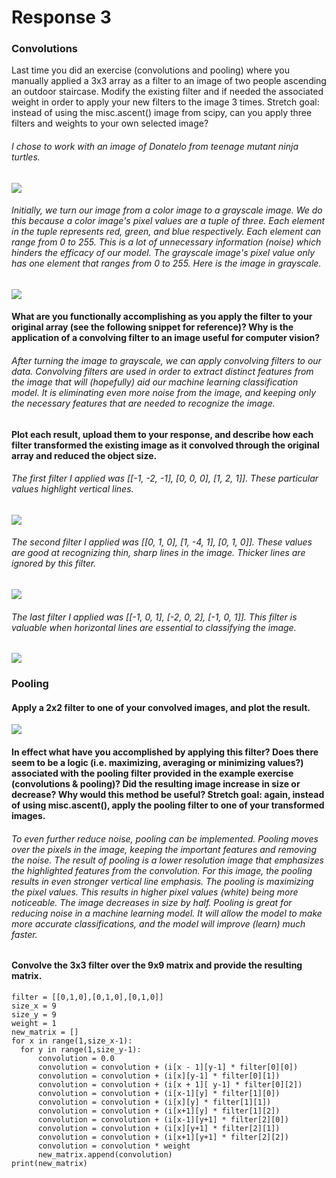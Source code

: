 # Response 3
### Convolutions
Last time you did an exercise (convolutions and pooling) where you manually applied a 3x3 array as a filter to an image of two people ascending an outdoor staircase. Modify the existing filter and if needed the associated weight in order to apply your new filters to the image 3 times. Stretch goal: instead of using the misc.ascent() image from scipy, can you apply three filters and weights to your own selected image?

###### I chose to work with an image of Donatelo from teenage mutant ninja turtles. 
![](donatelo.png)

###### Initially, we turn our image from a color image to a grayscale image. We do this because a color image's pixel values are a tuple of three. Each element in the tuple represents red, green, and blue respectively. Each element can range from 0 to 255. This is a lot of unnecessary information (noise) which hinders the efficacy of our model. The grayscale image's pixel value only has one element that ranges from 0 to 255. Here is the image in grayscale.
![](don_gray.png)

#### What are you functionally accomplishing as you apply the filter to your original array (see the following snippet for reference)? Why is the application of a convolving filter to an image useful for computer vision?

###### After turning the image to grayscale, we can apply convolving filters to our data. Convolving filters are used in order to extract distinct features from the image that will (hopefully) aid our machine learning classification model. It is eliminating even more noise from the image, and keeping only the necessary features that are needed to recognize the image. 

#### Plot each result, upload them to your response, and describe how each filter transformed the existing image as it convolved through the original array and reduced the object size.
###### The first filter I applied was [[-1, -2, -1], [0, 0, 0], [1, 2, 1]]. These particular values highlight vertical lines.
![](don_filter1.png)
###### The second filter I applied was [[0, 1, 0], [1, -4, 1], [0, 1, 0]]. These values are good at recognizing thin, sharp lines in the image. Thicker lines are ignored by this filter. 
![](don_filter2.png)
###### The last filter I applied was [[-1, 0, 1], [-2, 0, 2], [-1, 0, 1]]. This filter is valuable when horizontal lines are essential to classifying the image. 
![](don_filter3.png)

### Pooling
#### Apply a 2x2 filter to one of your convolved images, and plot the result.
![](don_filter1_pool.png)

#### In effect what have you accomplished by applying this filter? Does there seem to be a logic (i.e. maximizing, averaging or minimizing values?) associated with the pooling filter provided in the example exercise (convolutions & pooling)? Did the resulting image increase in size or decrease? Why would this method be useful? Stretch goal: again, instead of using misc.ascent(), apply the pooling filter to one of your transformed images.
###### To even further reduce noise, pooling can be implemented. Pooling moves over the pixels in the image, keeping the important features and removing the noise. The result of pooling is a lower resolution image that emphasizes the highlighted features from the convolution. For this image, the pooling results in even stronger vertical line emphasis. The pooling is maximizing the pixel values. This results in higher pixel values (white) being more noticeable. The image decreases in size by half. Pooling is great for reducing noise in a machine learning model. It will allow the model to make more accurate classifications, and the model will improve (learn) much faster.

#### Convolve the 3x3 filter over the 9x9 matrix and provide the resulting matrix.

```i = [[0,0,0,0,1,0,0,0,0],[0,0,0,0,1,0,0,0,0],[0,0,0,0,1,0,0,0,0],[0,0,0,0,1,0,0,0,0],[1,1,1,1,1,1,1,1,1],[0,0,0,0,1,0,0,0,0],[0,0,0,0,1,0,0,0,0],[0,0,0,0,1,0,0,0,0],[0,0,0,0,1,0,0,0,0]]
filter = [[0,1,0],[0,1,0],[0,1,0]]
size_x = 9
size_y = 9
weight = 1
new_matrix = []
for x in range(1,size_x-1):
  for y in range(1,size_y-1):
      convolution = 0.0
      convolution = convolution + (i[x - 1][y-1] * filter[0][0])
      convolution = convolution + (i[x][y-1] * filter[0][1])
      convolution = convolution + (i[x + 1][ y-1] * filter[0][2])
      convolution = convolution + (i[x-1][y] * filter[1][0])
      convolution = convolution + (i[x][y] * filter[1][1])
      convolution = convolution + (i[x+1][y] * filter[1][2])
      convolution = convolution + (i[x-1][y+1] * filter[2][0])
      convolution = convolution + (i[x][y+1] * filter[2][1])
      convolution = convolution + (i[x+1][y+1] * filter[2][2])
      convolution = convolution * weight
      new_matrix.append(convolution)
print(new_matrix)
```
``` 
